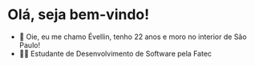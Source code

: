 # Olá, seja bem-vindo!

- 👋 Oie, eu me chamo Évellin, tenho 22 anos e moro no interior de São Paulo!
- 👩‍💻 Estudante de Desenvolvimento de Software pela Fatec
